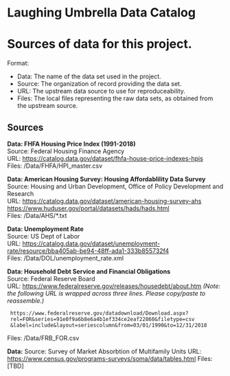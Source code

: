# Laughing Umbrella Data Catalog
# Sources of data for this project.

Format: 
- Data: The name of the data set used in the project. 
- Source: The organization of record providing the data set.
- URL: The upstream data source to use for reproduceability.
- Files: The local files representing the raw data sets, as obtained from the upstream source.


## Sources

**Data: FHFA Housing Price Index (1991-2018)**  
Source: Federal Housing Finance Agency  
URL: https://catalog.data.gov/dataset/fhfa-house-price-indexes-hpis  
Files: /Data/FHFA/HPI_master.csv  

**Data: American Housing Survey: Housing Affordablility Data Survey**  
Source: Housing and Urban Development, Office of Policy Development and Research  
URL: https://catalog.data.gov/dataset/american-housing-survey-ahs  
     https://www.huduser.gov/portal/datasets/hads/hads.html  
Files: /Data/AHS/*.txt    

**Data: Unemployment Rate**  
Source: US Dept of Labor  
URL: https://catalog.data.gov/dataset/unemployment-rate/resource/bba405ab-be94-48ff-ada1-333b855732f4  
Files: /Data/DOL/unemployment_rate.xml   

**Data: Household Debt Service and Financial Obligations**   
Source: Federal Reserve Board  
URL: https://www.federalreserve.gov/releases/housedebt/about.htm
     *(Note: the following URL is wrapped across three lines. Please copy/paste to reassemble.)*
     
     https://www.federalreserve.gov/datadownload/Download.aspx? 
     rel=FOR&series=91e0f9a6b8e6a4b1ef334ce2eaf22860&filetype=csv 
     &label=include&layout=seriescolumn&from=03/01/1990&to=12/31/2018   
     
Files: /Data/FRB_FOR.csv

**Data:**
Source: Survey of Market Absorbtion of Multifamily Units
URL: https://www.census.gov/programs-surveys/soma/data/tables.html
Files: [TBD]
